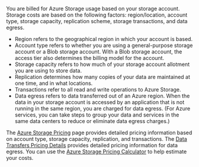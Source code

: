 You are billed for Azure Storage usage based on your storage account. Storage costs are based on the following factors: region/location, account type, storage capacity, replication scheme, storage transactions, and data egress.

- Region refers to the geographical region in which your account is based.
- Account type refers to whether you are using a general-purpose storage account or a Blob storage account. With a Blob storage account, the access tier also determines the billing model for the account.
- Storage capacity refers to how much of your storage account allotment you are using to store data.
- Replication determines how many copies of your data are maintained at one time, and in what locations.
- Transactions refer to all read and write operations to Azure Storage.
- Data egress refers to data transferred out of an Azure region. When the data in your storage account is accessed by an application that is not running in the same region, you are charged for data egress. (For Azure services, you can take steps to group your data and services in the same data centers to reduce or eliminate data egress charges.)

The [Azure Storage Pricing](https://azure.microsoft.com/pricing/details/storage/) page provides detailed pricing information based on account type, storage capacity, replication, and transactions. The [Data Transfers Pricing Details](https://azure.microsoft.com/pricing/details/data-transfers/) provides detailed pricing information for data egress. You can use the [Azure Storage Pricing Calculator](https://azure.microsoft.com/pricing/calculator/?scenario=data-management) to help estimate your costs.
